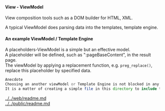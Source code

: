 #### View - ViewModel

View composition tools such as a DOM builder for HTML, XML. 

A typical ViewModel does parsing data into the templates, template engine.

#### An example ViewModel / Template Engine
A placeholders-ViewModel is a simple but an effective model.  
A placeholder will be defined, such as ":pageBaseContent", in the result page.  
The viewModel by applying a replacement function, e.g. `preg_replace()`, replace this
placeholder by specified data.


```php
Anecdote  
Choosing an another viewModel or Template Engine is not blocked in any of sense.  
It is a matter of creating a simple file in this directory to include the component of choice. 
```


[../../web/readme.md](../../web/readme.md)  
[../../public/readme.md](../../public/readme.md)